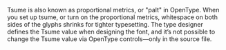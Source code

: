 Tsume is also known as proportional metrics, or "palt" in OpenType. When you set up tsume, or turn on the proportional metrics, whitespace on both sides of the glyphs shrinks for tighter typesetting. The type designer defines the Tsume value when designing the font, and it’s not possible to change the Tsume value via OpenType controls—only in the source file.